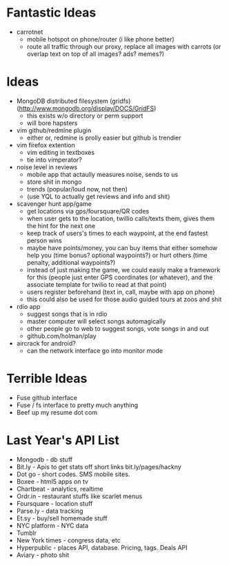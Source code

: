 # Fantastic Ideas
* carrotnet
    * mobile hotspot on phone/router (i like phone better)
    * route all traffic through our proxy, replace all images with carrots (or overlap text on top of all images? ads? memes?)

# Ideas
* MongoDB distributed filesystem (gridfs) (http://www.mongodb.org/display/DOCS/GridFS)
    * this exists w/o directory or perm support
    * will bore hapsters
* vim github/redmine plugin
    * either or, redmine is prolly easier but github is trendier
* vim firefox extention
    * vim editing in textboxes
    * tie into vimperator?
* noise level in reviews
    * mobile app that actaully measures noise, sends to us
    * store shit in mongo
    * trends (popular/loud now, not then)
    * (use YQL to actually get reviews and info and shit)
* scavenger hunt app/game
    * get locations via gps/foursquare/QR codes
    * when user gets to the location, twillio calls/texts them, gives them the 
      hint for the next one
    * keep track of users's times to each waypoint, at the end fastest person wins
    * maybe have points/money, you can buy items that either somehow help you (time bonus? optional waypoints?) or hurt others (time penalty, additional waypoints?)
    * instead of just making the game, we could easily make a framework for this (people just enter GPS coordinates (or whatever), and the associate template for twilio to read at that point)
    * users register beforehand (text in, call, maybe with app on phone)
    * this could also be used for those audio guided tours at zoos and shit
* rdio app
    * suggest songs that is in rdio
    * master computer will select songs automagically
    * other people go to web to suggest songs, vote songs in and out
    * github.com/holman/play
* aircrack for android?
    * can the network interface go into monitor mode

# Terrible Ideas
* Fuse github interface
* Fuse / fs interface to pretty much anything
* Beef up my resume dot com

# Last Year's API List
* Mongodb - db stuff
* Bit.ly - Apis to get stats off short links bit.ly/pages/hackny
* Dot go - short codes. SMS mobile sites. 
* Boxee - html5 apps on tv
* Chartbeat - analytics, realtime
* Ordr.in - restaurant stuffs like scarlet menus
* Foursquare - location stuff
* Parse.ly - data tracking
* Et.sy - buy/sell homemade stuff
* NYC platform - NYC data
* Tumblr
* New York times - congress data, etc
* Hyperpublic - places API, database. Pricing, tags. Deals API 
* Aviary - photo shit
